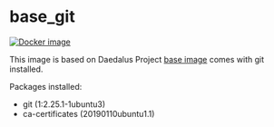 # base_git

[![Docker image](https://img.shields.io/badge/docker-latest-blue.svg)](https://hub.docker.com/r/daedalusproject/base_git)

This image is based on Daedalus Project [base image](/base) comes with git installed.

Packages installed:

 * git (1:2.25.1-1ubuntu3)
 * ca-certificates (20190110ubuntu1.1)
